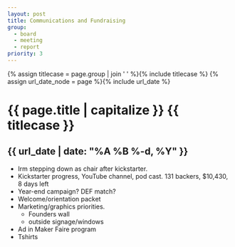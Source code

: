 ```yaml
---
layout: post
title: Communications and Fundraising
group:
  - board
  - meeting
  - report
priority: 3
---
```


{% assign titlecase = page.group | join ' ' %}{% include titlecase %}
{% assign url_date_node = page %}{% include url_date %}
# {{ page.title | capitalize }} {{ titlecase }}
## {{ url_date | date: "%A %B %-d, %Y" }}

* Irm stepping down as chair after kickstarter.
* Kickstarter progress, YouTube channel, pod cast. 131 backers, $10,430, 8 days left
* Year-end campaign? DEF match?
* Welcome/orientation packet
* Marketing/graphics priorities. 
    * Founders wall
    * outside signage/windows
* Ad in Maker Faire program
* Tshirts